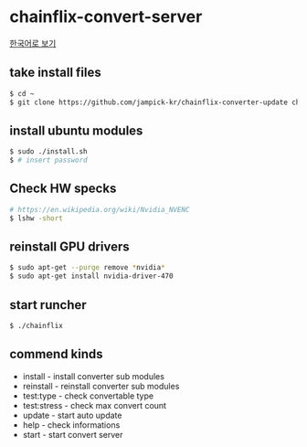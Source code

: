 # chainflix-convert-server

[한국어로 보기](https://github.com/jampick-kr/chainflix-converter-update/blob/master/help/README_KR.md)

## take install files
```sh
$ cd ~
$ git clone https://github.com/jampick-kr/chainflix-converter-update chainflix
```

## install ubuntu modules
```sh
$ sudo ./install.sh
$ # insert password
```

## Check HW specks
```sh
# https://en.wikipedia.org/wiki/Nvidia_NVENC
$ lshw -short
```


## reinstall GPU drivers
```sh
$ sudo apt-get --purge remove *nvidia*
$ sudo apt-get install nvidia-driver-470
```

## start runcher
```sh
$ ./chainflix
```

## commend kinds
- install - install converter sub modules
- reinstall - reinstall converter sub modules
- test:type - check convertable type
- test:stress - check max convert count
- update - start auto update 
- help - check informations
- start - start convert server